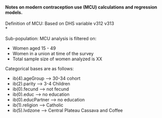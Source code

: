 #### Notes on modern contraception use (MCU) calculations and regression models.  

Definition of MCU: Based on DHS variable v312 v313  
*  

Sub-population: MCU analysis is filtered on:  
* Women aged 15 - 49
* Women in a union at time of the survey
* Total sample size of women analyzed is XX  

Categorical bases are as follows:   
* ib(4).ageGroup 	--> 30-34 cohort  
* ib(2).parity 	--> 3-4 Children   
* ib(0).fecund 	--> not fecund  
* ib(0).educ 	--> no education  
* ib(0).educPartner --> no education  
* ib(1).religion --> Catholic  
* ib(5).lvdzone --> Central Plateau Cassava and Coffee 
		

